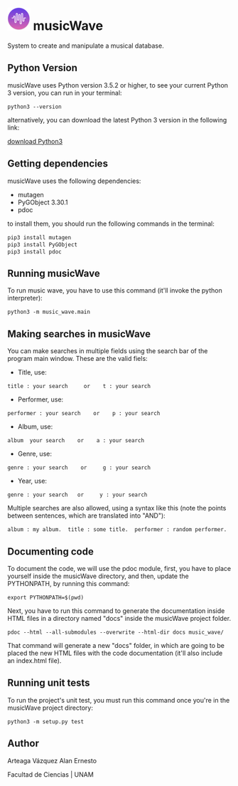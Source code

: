 # ![musicWave Logo](resources/musicWave50.png) musicWave
System to create and manipulate a musical database.

## Python Version
musicWave uses Python version 3.5.2 or higher, to see your current Python 3
version, you can run in your terminal:

```
python3 --version
```

alternatively, you can download the latest Python 3 version in the following
link:

[download Python3](https://www.python.org/downloads/)

## Getting dependencies
musicWave uses the following dependencies:

- mutagen
- PyGObject 3.30.1
- pdoc

to install them, you should run the following commands in the terminal:
```
pip3 install mutagen
pip3 install PyGObject
pip3 install pdoc
```

## Running musicWave

To run music wave, you have to use this command (it'll invoke the python
interpreter):

```
python3 -m music_wave.main
```

## Making searches in musicWave

You can make searches in multiple fields using the search bar of the program
main window. These are the valid fiels:

- Title, use:
```
title : your search     or    t : your search
```
- Performer, use:
```
performer : your search    or    p : your search
```
- Album, use:
```
album  your search    or    a : your search
```

- Genre, use:
```
genre : your search    or     g : your search
```
- Year, use:
```
genre : your search   or     y : your search
```

Multiple searches are also allowed, using a syntax like this (note the points
between sentences, which are translated into "AND"):
```
album : my album.  title : some title.  performer : random performer.
```

## Documenting code

To document the code, we will use the pdoc module, first, you have to place
yourself inside the musicWave directory, and then, update the PYTHONPATH,
by running this command:
```
export PYTHONPATH=$(pwd)
```

Next, you have to run this command to generate the documentation inside HTML
files in a directory named "docs" inside the musicWave project folder.
```
pdoc --html --all-submodules --overwrite --html-dir docs music_wave/
```

That command will generate a new "docs" folder, in which are going to be placed
the new HTML files with the code documentation (it'll also include an index.html file).

## Running unit tests

To run the project's unit test, you must run this command once you're in the
musicWave project directory:

```
python3 -m setup.py test
```

## Author

Arteaga Vázquez Alan Ernesto

Facultad de Ciencias | UNAM
